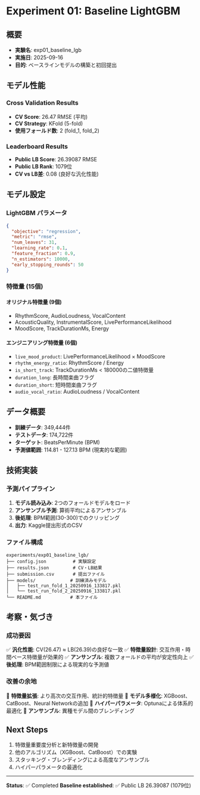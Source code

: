 # Experiment 01: Baseline LightGBM

## 概要
- **実験名**: exp01_baseline_lgb
- **実施日**: 2025-09-16
- **目的**: ベースラインモデルの構築と初回提出

## モデル性能

### Cross Validation Results
- **CV Score**: 26.47 RMSE (平均)
- **CV Strategy**: KFold (5-fold)
- **使用フォールド数**: 2 (fold_1, fold_2)

### Leaderboard Results
- **Public LB Score**: 26.39087 RMSE
- **Public LB Rank**: 1079位
- **CV vs LB差**: 0.08 (良好な汎化性能)

## モデル設定

### LightGBM パラメータ
```json
{
  "objective": "regression",
  "metric": "rmse",
  "num_leaves": 31,
  "learning_rate": 0.1,
  "feature_fraction": 0.9,
  "n_estimators": 10000,
  "early_stopping_rounds": 50
}
```

### 特徴量 (15個)
#### オリジナル特徴量 (9個)
- RhythmScore, AudioLoudness, VocalContent
- AcousticQuality, InstrumentalScore, LivePerformanceLikelihood
- MoodScore, TrackDurationMs, Energy

#### エンジニアリング特徴量 (6個)
- `live_mood_product`: LivePerformanceLikelihood × MoodScore
- `rhythm_energy_ratio`: RhythmScore / Energy
- `is_short_track`: TrackDurationMs < 180000の二値特徴量
- `duration_long`: 長時間楽曲フラグ
- `duration_short`: 短時間楽曲フラグ
- `audio_vocal_ratio`: AudioLoudness / VocalContent

## データ概要
- **訓練データ**: 349,444件
- **テストデータ**: 174,722件
- **ターゲット**: BeatsPerMinute (BPM)
- **予測値範囲**: 114.81 - 127.13 BPM (現実的な範囲)

## 技術実装

### 予測パイプライン
1. **モデル読み込み**: 2つのフォールドモデルをロード
2. **アンサンブル予測**: 算術平均によるアンサンブル
3. **後処理**: BPM範囲(30-300)でのクリッピング
4. **出力**: Kaggle提出形式のCSV

### ファイル構成
```
experiments/exp01_baseline_lgb/
├── config.json          # 実験設定
├── results.json         # CV・LB結果
├── submission.csv       # 提出ファイル
├── models/             # 訓練済みモデル
│   ├── test_run_fold_1_20250916_133817.pkl
│   └── test_run_fold_2_20250916_133817.pkl
└── README.md           # 本ファイル
```

## 考察・気づき

### 成功要因
✅ **汎化性能**: CV(26.47) ≈ LB(26.39)の良好な一致
✅ **特徴量設計**: 交互作用・時間ベース特徴量が効果的
✅ **アンサンブル**: 複数フォールドの平均が安定性向上
✅ **後処理**: BPM範囲制限による現実的な予測値

### 改善の余地
🔄 **特徴量拡張**: より高次の交互作用、統計的特徴量
🔄 **モデル多様化**: XGBoost、CatBoost、Neural Networkの追加
🔄 **ハイパーパラメータ**: Optunaによる体系的最適化
🔄 **アンサンブル**: 異種モデル間のブレンディング

## Next Steps
1. 特徴量重要度分析と新特徴量の開発
2. 他のアルゴリズム（XGBoost、CatBoost）での実験
3. スタッキング・ブレンディングによる高度なアンサンブル
4. ハイパーパラメータの最適化

---
**Status**: ✅ Completed
**Baseline established**: ✅ Public LB 26.39087 (1079位)